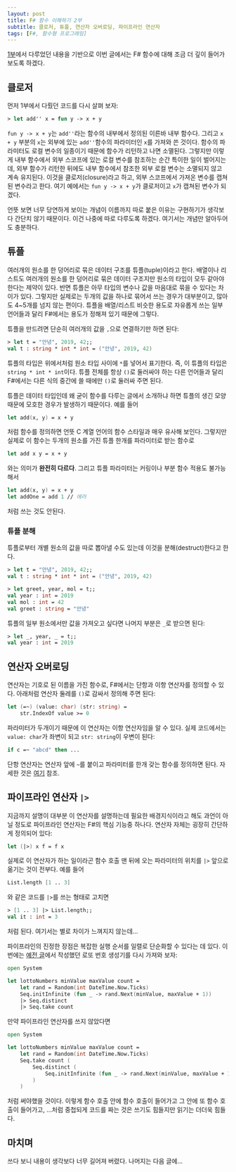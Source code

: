 ```yaml
---
layout: post
title: F# 함수 이해하기 2부
subtitle: 클로저, 튜플, 연산자 오버로딩, 파이프라인 연산자
tags: [F#, 함수형 프로그래밍]
---
```


[1부](https://bangjunyoung.github.io/2019/08/30/FSharp-함수-이해하기-1부/​)에서 다루었던 내용을 기반으로 이번 글에서는 F# 함수에 대해 조금 더 깊이 들어가 보도록 하겠다.

## 클로저

먼저 1부에서 다뤘던 코드를 다시 살펴 보자:

```fsharp
> let add'' x = fun y -> x + y
```

`fun y -> x + y`는 `add''`라는 함수의 내부에서 정의된 이른바 내부 함수다. 그리고 `x + y` 부분의 `x`는 외부에 있는 `add''`함수의 파라미터인 `x`를 가져와 쓴 것이다. 함수의 파라미터도 로컬 변수의 일종이기 때문에 함수가 리턴하고 나면 소멸된다. 그렇지만 이렇게 내부 함수에서 외부 스코프에 있는 로컬 변수를 참조하는 순간 특이한 일이 벌어지는데, 외부 함수가 리턴한 뒤에도 내부 함수에서 참조한 외부 로컬 변수는 소멸되지 않고 계속 유지된다. 이것을 클로저(closure)라고 하고, 외부 스코프에서 가져온 변수를 캡쳐된 변수라고 한다. 여기 예에서는 `fun y -> x + y`가 클로저이고 `x`가 캡쳐된 변수가 되겠다.

언뜻 보면 너무 당연하게 보이는 개념이 이름까지 따로 붙은 이유는 구현하기가 생각보다 간단치 않기 때문이다. 이건 나중에 따로 다루도록 하겠다. 여기서는 개념만 알아두어도 충분하다.

## 튜플

여러개의 원소를 한 덩어리로 묶은 데이터 구조를 튜플(tuple)이라고 한다. 배열이나 리스트도 여러개의 원소를 한 덩어리로 묶은 데이터 구조지만 원소의 타입이 모두 같아야 한다는 제약이 있다. 반면 튜플은 아무 타입의 변수나 값을 마음대로 묶을 수 있다는 차이가 있다. 그렇지만 실제로는 두개의 값을 하나로 묶어서 쓰는 경우가 대부분이고, 많아도 4~5개를 넘지 않는 편이다. 튜플을 배열/리스트 비슷한 용도로 자유롭게 쓰는 일부 언어들과 달리 F#에서는 용도가 정해져 있기 때문에 그렇다.

튜플을 만드려면 단순히 여러개의 값을 `,`으로 연결하기만 하면 된다:

```fsharp
> let t = "안녕", 2019, 42;;
val t : string * int * int = ("안녕", 2019, 42)
```

튜플의 타입은 위에서처럼 원소 타입 사이에 `*`를 넣어서 표기한다. 즉, 이 튜플의 타입은 `string * int * int`이다. 튜플 전체를 항상 `()`로 둘러싸야 하는 다른 언어들과 달리 F#에서는 다른 식의 중간에 쓸 때에만 `()`로 둘러싸 주면 된다.

튜플은 데이터 타입인데 왜 굳이 함수를 다루는 글에서 소개하냐 하면 튜플의 생긴 모양 때문에 모호한 경우가 발생하기 때문이다. 예를 들어

```fsharp
let add(x, y) = x + y
```

처럼 함수를 정의하면 언뜻 C 계열 언어의 함수 스타일과 매우 유사해 보인다. 그렇지만 실제로 이 함수는 두개의 원소를 가진 튜플 한개를 파라미터로 받는 함수로

```fsharp
let add x y = x + y
```

와는 의미가 **완전히 다르다**. 그리고 튜플 파라미터는 커링이나 부분 함수 적용도 불가능해서

```fsharp
let add(x, y) = x + y
let addOne = add 1 // 에러
```

처럼 쓰는 것도 안된다.

### 튜플 분해

튜플로부터 개별 원소의 값을 따로 뽑아낼 수도 있는데 이것을 분해(destruct)한다고 한다.

```fsharp
> let t = "안녕", 2019, 42;;
val t : string * int * int = ("안녕", 2019, 42)

> let greet, year, mol = t;;
val year : int = 2019
val mol : int = 42
val greet : string = "안녕"
```

튜플의 일부 원소에서만 값을 가져오고 싶다면 나머지 부분은 `_`로 받으면 된다:

```fsharp
> let _, year, _ = t;;
val year : int = 2019
```

## 연산자 오버로딩

연산자는 기호로 된 이름을 가진 함수로, F#에서는 단항과 이항 연산자를 정의할 수 있다. 아래처럼 연산자 둘레를 `()`로 감싸서 정의해 주면 된다:

```fsharp
let (=~) (value: char) (str: string) =
    str.IndexOf value >= 0
```

파라미터가 두개이기 때문에 이 연산자는 이항 연산자임을 알 수 있다. 실제 코드에서는 `value: char`가 좌변이 되고 `str: string`이 우변이 된다:

```fsharp
if c =~ "abcd" then ...
```

단항 연산자는 연산자 앞에 `~`를 붙이고 파라미터를 한개 갖는 함수를 정의하면 된다. 자세한 것은 [여기](https://docs.microsoft.com/en-us/dotnet/fsharp/language-reference/operator-overloading) 참조.

## 파이프라인 연산자 `|>`

지금까지 설명이 대부분 이 연산자를 설명하는데 필요한 배경지식이라고 해도 과언이 아닐 정도로 파이프라인 연산자는 F#의 핵심 기능중 하나다. 연산자 자체는 굉장히 간단하게 정의되어 있다:

```fsharp
let (|>) x f = f x
```

실제로 이 연산자가 하는 일이라곤 함수 호출 맨 뒤에 오는 파라미터의 위치를 `|>` 앞으로 옮기는 것이 전부다. 예를 들어

```fsharp
List.length [1 .. 3]
```

와 같은 코드를 `|>`를 쓰는 형태로 고치면

```fsharp
> [1 .. 3] |> List.length;;
val it : int = 3
```

처럼 된다. 여기서는 별로 차이가 느껴지지 않는데...

파이프라인의 진정한 장점은 복잡한 실행 순서를 일렬로 단순화할 수 있다는 데 있다. 이번에는 [예전 글](https://bangjunyoung.github.io/2019/08/26/함수형-프로그래밍이-어려운-이유/)에서 작성했던 로또 번호 생성기를 다시 가져와 보자:

```fsharp
open System

let lottoNumbers minValue maxValue count =
    let rand = Random(int DateTime.Now.Ticks)
    Seq.initInfinite (fun _ -> rand.Next(minValue, maxValue + 1))
    |> Seq.distinct
    |> Seq.take count
```

만약 파이프라인 연산자를 쓰지 않았다면

```fsharp
open System

let lottoNumbers minValue maxValue count =
    let rand = Random(int DateTime.Now.Ticks)
    Seq.take count (
        Seq.distinct (
            Seq.initInfinite (fun _ -> rand.Next(minValue, maxValue + 1))
        )
    )
```

처럼 써야했을 것이다. 이렇게 함수 호출 안에 함수 호출이 들어가고 그 안에 또 함수 호출이 들어가고, ...처럼 중첩되게 코드를 짜는 것은 쓰기도 힘들지만 읽기는 더더욱 힘들다.

## 마치며

쓰다 보니 내용이 생각보다 너무 길어져 버렸다. 나머지는 다음 글에...
